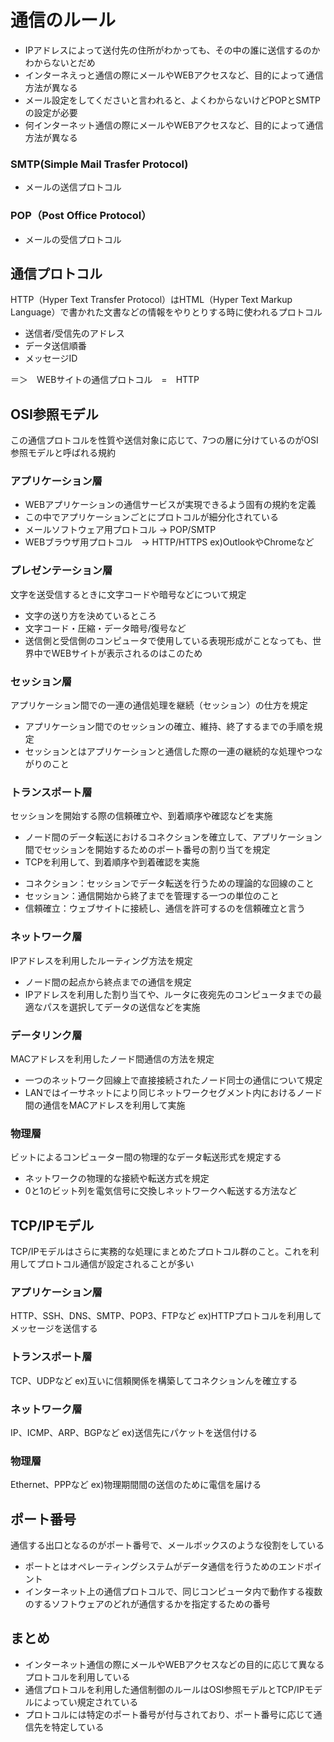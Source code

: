 # 通信のルール
- IPアドレスによって送付先の住所がわかっても、その中の誰に送信するのかわからないとだめ
- インターネえっと通信の際にメールやWEBアクセスなど、目的によって通信方法が異なる
- メール設定をしてくださいと言われると、よくわからないけどPOPとSMTPの設定が必要
- 何インターネット通信の際にメールやWEBアクセスなど、目的によって通信方法が異なる
### SMTP(Simple Mail Trasfer Protocol)
- メールの送信プロトコル

### POP（Post Office Protocol）
- メールの受信プロトコル

## 通信プロトコル
HTTP（Hyper Text Transfer Protocol）はHTML（Hyper Text Markup Language）で書かれた文書などの情報をやりとりする時に使われるプロトコル

- 送信者/受信先のアドレス
- データ送信順番
- メッセージID

＝＞　WEBサイトの通信プロトコル　=　HTTP

## OSI参照モデル
この通信プロトコルを性質や送信対象に応じて、7つの層に分けているのがOSI参照モデルと呼ばれる規約

### アプリケーション層
- WEBアプリケーションの通信サービスが実現できるよう固有の規約を定義
- この中でアプリケーションごとにプロトコルが細分化されている
 - メールソフトウェア用プロトコル → POP/SMTP
 - WEBブラウザ用プロトコル　→ HTTP/HTTPS
ex)OutlookやChromeなど

### プレゼンテーション層
文字を送受信するときに文字コードや暗号などについて規定
- 文字の送り方を決めているところ
 - 文字コード・圧縮・データ暗号/復号など
- 送信側と受信側のコンピュータで使用している表現形成がことなっても、世界中でWEBサイトが表示されるのはこのため

### セッション層
アプリケーション間での一連の通信処理を継続（セッション）の仕方を規定
- アプリケーション間でのセッションの確立、維持、終了するまでの手順を規定
- セッションとはアプリケーションと通信した際の一連の継続的な処理やつながりのこと

### トランスポート層
セッションを開始する際の信頼確立や、到着順序や確認などを実施
- ノード間のデータ転送におけるコネクションを確立して、アプリケーション間でセッションを開始するためのポート番号の割り当てを規定
- TCPを利用して、到着順序や到着確認を実施
* コネクション：セッションでデータ転送を行うための理論的な回線のこと
* セッション：通信開始から終了までを管理する一つの単位のこと
* 信頼確立：ウェブサイトに接続し、通信を許可するのを信頼確立と言う
### ネットワーク層
IPアドレスを利用したルーティング方法を規定
- ノード間の起点から終点までの通信を規定
- IPアドレスを利用した割り当てや、ルータに夜宛先のコンピュータまでの最適なパスを選択してデータの送信などを実施
### データリンク層
MACアドレスを利用したノード間通信の方法を規定
- 一つのネットワーク回線上で直接接続されたノード同士の通信について規定
- LANではイーサネットにより同じネットワークセグメント内におけるノード間の通信をMACアドレスを利用して実施

### 物理層
ビットによるコンピューター間の物理的なデータ転送形式を規定する
- ネットワークの物理的な接続や転送方式を規定
- 0と1のビット列を電気信号に交換しネットワークへ転送する方法など

## TCP/IPモデル
TCP/IPモデルはさらに実務的な処理にまとめたプロトコル群のこと。これを利用してプロトコル通信が設定されることが多い

### アプリケーション層
HTTP、SSH、DNS、SMTP、POP3、FTPなど
ex)HTTPプロトコルを利用してメッセージを送信する

### トランスポート層
TCP、UDPなど
ex)互いに信頼関係を構築してコネクションんを確立する
### ネットワーク層
IP、ICMP、ARP、BGPなど
ex)送信先にパケットを送信付ける
### 物理層
Ethernet、PPPなど
ex)物理期間間の送信のために電信を届ける

## ポート番号
通信する出口となるのがポート番号で、メールボックスのような役割をしている
- ポートとはオペレーティングシステムがデータ通信を行うためのエンドポイント
- インターネット上の通信プロトコルで、同じコンピュータ内で動作する複数のするソフトウェアのどれが通信するかを指定するための番号

## まとめ
- インターネット通信の際にメールやWEBアクセスなどの目的に応じて異なるプロトコルを利用している
- 通信プロトコルを利用した通信制御のルールはOSI参照モデルとTCP/IPモデルによってい規定されている
- プロトコルには特定のポート番号が付与されており、ポート番号に応じて通信先を特定している



